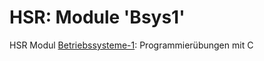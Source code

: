 # HSR: Module 'Bsys1'
HSR Modul [Betriebssysteme-1](http://studien.hsr.ch/allModules/23472_M_Bsys1.html): Programmierübungen mit C
